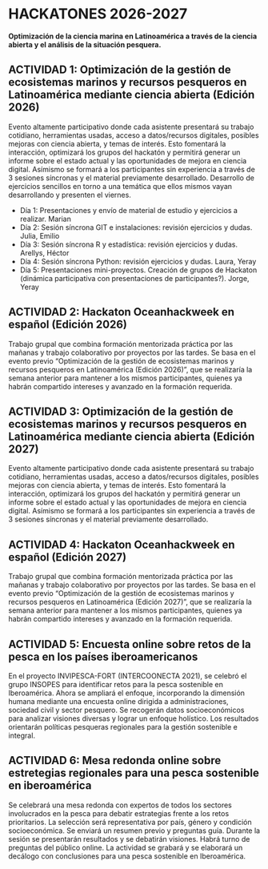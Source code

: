 # HACKATONES 2026-2027
**Optimización de la ciencia marina en Latinoamérica a través de la ciencia abierta y el análisis de la situación pesquera.**

## ACTIVIDAD 1:   Optimización de la gestión de ecosistemas marinos y recursos pesqueros en Latinoamérica mediante ciencia abierta (Edición 2026)
Evento altamente participativo donde cada asistente presentará su trabajo cotidiano, herramientas usadas, acceso a datos/recursos digitales, posibles mejoras con ciencia abierta, y temas de interés. Esto fomentará la interacción, optimizará los grupos del hackatón y permitirá generar un informe sobre el estado actual y las oportunidades de mejora en ciencia digital. Asímismo se formará a los participantes sin experiencia a través de 3 sesiones síncronas y el material previamente desarrollado.
Desarrollo de ejercicios sencillos en torno a una temática que ellos mismos vayan desarrollando y presenten el viernes.
- Día 1: Presentaciones y envío de material de estudio y ejercicios a realizar. Marian
- Día 2: Sesión síncrona GIT e instalaciones: revisión ejercicios y dudas. Julia, Emilio
- Día 3: Sesión síncrona R y estadística: revisión ejercicios y dudas. Arellys, Héctor
- Día 4: Sesión síncrona Python: revisión ejercicios y dudas. Laura, Yeray
- Día 5: Presentaciones mini-proyectos. Creación de grupos de Hackaton (dinámica participativa con presentaciones de participantes?). Jorge, Yeray

## ACTIVIDAD 2: Hackaton Oceanhackweek en español (Edición 2026)
Trabajo grupal que combina formación mentorizada práctica por las mañanas y trabajo colaborativo por proyectos por las tardes. Se basa en el evento previo “Optimización de la gestión de ecosistemas marinos y recursos pesqueros en Latinoamérica (Edición 2026)”, que se realizaría la semana anterior para mantener a los mismos participantes, quienes ya habrán compartido intereses y avanzado en la formación requerida.
## ACTIVIDAD 3: Optimización de la gestión de ecosistemas marinos y recursos pesqueros en Latinoamérica mediante ciencia abierta (Edición 2027)
Evento altamente participativo donde cada asistente presentará su trabajo cotidiano, herramientas usadas, acceso a datos/recursos digitales, posibles mejoras con ciencia abierta, y temas de interés. Esto fomentará la interacción, optimizará los grupos del hackatón y permitirá generar un informe sobre el estado actual y las oportunidades de mejora en ciencia digital. Asímismo se formará a los participantes sin experiencia a través de 3 sesiones síncronas y el material previamente desarrollado.
## ACTIVIDAD 4: Hackaton Oceanhackweek en español (Edición 2027)
Trabajo grupal que combina formación mentorizada práctica por las mañanas y trabajo colaborativo por proyectos por las tardes. Se basa en el evento previo “Optimización de la gestión de ecosistemas marinos y recursos pesqueros en Latinoamérica (Edición 2027)”, que se realizaría la semana anterior para mantener a los mismos participantes, quienes ya habrán compartido intereses y avanzado en la formación requerida.
## ACTIVIDAD 5: Encuesta online sobre retos de la pesca en los países iberoamericanos
En el proyecto INVIPESCA-FORT (INTERCOONECTA 2021), se celebró el grupo INSOPES para identificar retos para la pesca sostenible en Iberoamérica. Ahora se ampliará el enfoque, incorporando la dimensión humana mediante una encuesta online dirigida a administraciones, sociedad civil y sector pesquero. Se recogerán datos socioeconómicos para analizar visiones
diversas y lograr un enfoque holístico. Los resultados orientarán políticas pesqueras regionales para la gestión sostenible e integral.
## ACTIVIDAD 6: Mesa redonda online sobre estretegias regionales para una pesca sostenible en iberoamérica
Se celebrará una mesa redonda con expertos de todos los sectores involucrados en la pesca para debatir estrategias frente a los retos prioritarios. La selección será representativa por país, género y condición socioeconómica. Se enviará un resumen previo y preguntas guía. Durante la sesión se presentarán resultados y se debatirán visiones. Habrá turno de preguntas del público online. La actividad se grabará y se elaborará un decálogo con conclusiones para una pesca sostenible en Iberoamérica.


